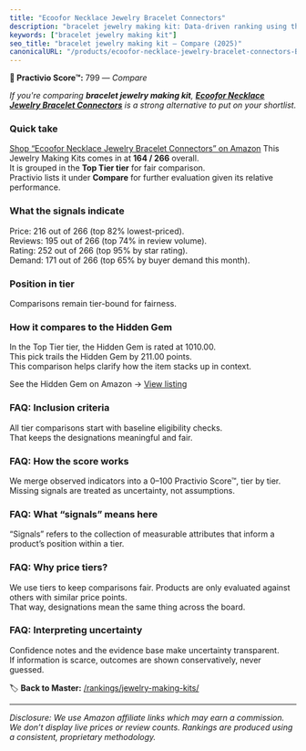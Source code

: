 ```yaml
---
title: "Ecoofor Necklace Jewelry Bracelet Connectors"
description: "bracelet jewelry making kit: Data-driven ranking using the Practivio Score™. Positioned by quality, value, demand, findability, momentum."
keywords: ["bracelet jewelry making kit"]
seo_title: "bracelet jewelry making kit — Compare (2025)"
canonicalURL: "/products/ecoofor-necklace-jewelry-bracelet-connectors-B0DMWPB4C2/"
---
```


**🛒 Practivio Score™:** 799 — _Compare_


*If you're comparing **bracelet jewelry making kit**, **[Ecoofor Necklace Jewelry Bracelet Connectors](https://www.amazon.com/dp/B0DMWPB4C2?tag=practivio-20)** is a strong alternative to put on your shortlist.*
### Quick take
[Shop “Ecoofor Necklace Jewelry Bracelet Connectors” on Amazon](https://www.amazon.com/dp/B0DMWPB4C2?tag=practivio-20)
This Jewelry Making Kits comes in at **164 / 266** overall.  
It is grouped in the **Top Tier tier** for fair comparison.  
Practivio lists it under **Compare** for further evaluation given its relative performance.

### What the signals indicate
Price: 216 out of 266 (top 82% lowest-priced).  
Reviews: 195 out of 266 (top 74% in review volume).  
Rating: 252 out of 266 (top 95% by star rating).  
Demand: 171 out of 266 (top 65% by buyer demand this month).

### Position in tier
Comparisons remain tier-bound for fairness.

### How it compares to the Hidden Gem
In the Top Tier tier, the Hidden Gem is rated at 1010.00.  
This pick trails the Hidden Gem by 211.00 points.  
This comparison helps clarify how the item stacks up in context.  

See the Hidden Gem on Amazon → [View listing](https://www.amazon.com/dp/B00BOZ79UO?tag=practivio-20)

### FAQ: Inclusion criteria
All tier comparisons start with baseline eligibility checks.  
That keeps the designations meaningful and fair.

### FAQ: How the score works
We merge observed indicators into a 0–100 Practivio Score™, tier by tier.  
Missing signals are treated as uncertainty, not assumptions.

### FAQ: What “signals” means here
“Signals” refers to the collection of measurable attributes that inform a product’s position within a tier.

### FAQ: Why price tiers?
We use tiers to keep comparisons fair. Products are only evaluated against others with similar price points.  
That way, designations mean the same thing across the board.

### FAQ: Interpreting uncertainty
Confidence notes and the evidence base make uncertainty transparent.  
If information is scarce, outcomes are shown conservatively, never guessed.

<!-- Missing template for Compare/CompareWithinPriceClass -->


🏷️ **Back to Master:** [/rankings/jewelry-making-kits/](/rankings/jewelry-making-kits/)

---
_Disclosure: We use Amazon affiliate links which may earn a commission. We don’t display live prices or review counts. Rankings are produced using a consistent, proprietary methodology._
